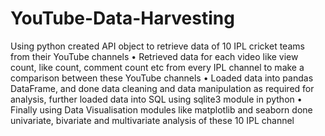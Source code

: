 # YouTube-Data-Harvesting
Using python created API object to retrieve data of 10 IPL cricket
teams from their YouTube channels
•
Retrieved data for each video like view count, like count,
comment count etc from every IPL channel to make a comparison
between these YouTube channels
•
Loaded data into pandas DataFrame, and done data cleaning and
data manipulation as required for analysis, further loaded data
into SQL using sqlite3 module in python
•
Finally using Data Visualisation modules like matplotlib and
seaborn done univariate, bivariate and multivariate analysis of
these 10 IPL channel
